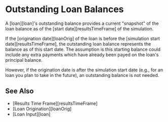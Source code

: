# Outstanding Loan Balances

A [loan][loan]'s outstanding balance provides a current "snapshot" of the loan balance as 
of the [start date][resultsTimeFrame] of the simulation. 

If the [origination date][loanOrig] of the loan 
is before the [simulation start date][resultsTimeFrame], the outstanding loan balance represents
the balance as of this start date. The assumption is this starting balance could 
include any extra payments which have already been payed on the loan's principal balance.

However, if the origination date is 
after the simulation start date (e.g., for an loan you plan to take in the future), 
an outstanding balance is not needed.

## See Also

* [Results Time Frame][resultsTimeFrame]
* [Loan Origination][loanOrig]
* [Loan Input][loan]
